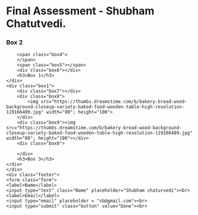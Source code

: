 
<!DOCTYPE html>
<html lang="en">
<head>
	<meta charset="utf-8">
	<meta http-equiv="X-UA-Comaptible" content="IE=edge">
	<meta name="viewport" content="width=device-width, initial-scale=1.0">
	<title>Final Assessment</title>
	<link rel="stylesheet" href="test.css">
</head>
<body>
	<h1>Final Assessment - Shubham Chatutvedi.</h1>
	<div>
	<div class="box1">
		<div class="box2"></div>
		<div class="box3"></div>
		<h3>Box 2</h3>
	</div>
	<div class="box1">
		
		<span class="box4">
		</span>
		<span class="box5"></span>
		<div class="box6"></div>
		<h3>Box 1</h3>
	</div>
	<div class="box1">
		<div class="box7"></div>
		<div class="box8">
			<img src="https://thumbs.dreamstime.com/b/bakery-bread-wood-background-closeup-variety-baked-food-wooden-table-high-resolution-119166489.jpg" width="80"; height="100">
		</div>
		<div class="box9"><img src="https://thumbs.dreamstime.com/b/bakery-bread-wood-background-closeup-variety-baked-food-wooden-table-high-resolution-119166489.jpg" width="80"; height="100"></div>
		<div class="box0">
			
		</div>
		<h3>Box 3</h3>
	</div>
	</div>
	<div class="footer">
	<form class="form">
	<label>Name</label>
	<input type="text" class="Name" placeholder="Shubham chaturvedi"><br>
	<label>Email</label>
	<input type="email" placeholder = "sb@gmail.com"><br>
	<input type="submit" class="button" value="Done"><br>
</form>
</div>
</body>
</html>

